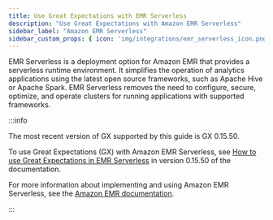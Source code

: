 ```yaml
---
title: Use Great Expectations with EMR Serverless
description: "Use Great Expectations with Amazon EMR Serverless"
sidebar_label: "Amazon EMR Serverless"
sidebar_custom_props: { icon: 'img/integrations/emr_serverless_icon.png' }
---
```


EMR Serverless is a deployment option for Amazon EMR that provides a serverless runtime environment.  It simplifies the operation of analytics applications using the latest open source frameworks, such as Apache Hive or Apache Spark.  EMR Serverless removes the need to configure, secure, optimize, and operate clusters for running applications with supported frameworks.

:::info 

The most recent version of GX supported by this guide is GX 0.15.50.

To use Great Expectations (GX) with Amazon EMR Serverless, see [How to use Great Expectations in EMR Serverless](/docs/0.15.50/deployment_patterns/how_to_use_great_expectations_in_emr_serverless) in version 0.15.50 of the documentation.

For more information about implementing and using Amazon EMR Serverless, see the [Amazon EMR documentation](https://docs.aws.amazon.com/emr/latest/EMR-Serverless-UserGuide/emr-serverless.html).

:::